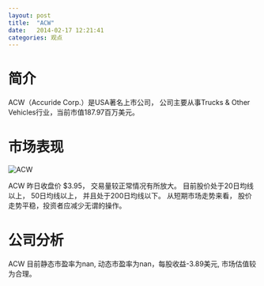 ```yaml
---
layout: post
title:  "ACW"
date:   2014-02-17 12:21:41
categories: 观点
---
```


# 简介
ACW（Accuride Corp.）是USA著名上市公司，
公司主要从事Trucks & Other Vehicles行业，当前市值187.97百万美元。

# 市场表现

![ACW](http://finviz.com/chart.ashx?t=ACW&ty=c&ta=1&p=d&s=l)

ACW 昨日收盘价 $3.95，
交易量较正常情况有所放大。
目前股价处于20日均线以上，
50日均线以上，
并且处于200日均线以下。
从短期市场走势来看，
股价走势平稳，投资者应减少无谓的操作。

# 公司分析
ACW 目前静态市盈率为nan, 动态市盈率为nan，每股收益-3.89美元,
市场估值较为合理。
